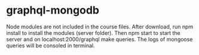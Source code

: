 # graphql-mongodb

 Node modules are not included in the course files. After download, run npm install to install the modules (server folder).
 Then npm start to start the server and on localhost:2000/graphql make queries.
 The logs of mongoose queries will be consoled in terminal.
 